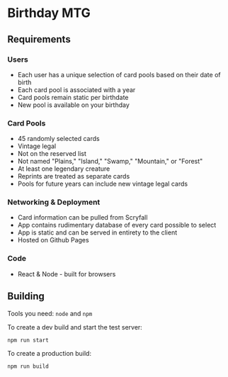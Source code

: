 # Birthday MTG

## Requirements

### Users
- Each user has a unique selection of card pools based on their date of birth
- Each card pool is associated with a year
- Card pools remain static per birthdate
- New pool is available on your birthday

### Card Pools
- 45 randomly selected cards
- Vintage legal
- Not on the reserved list
- Not named "Plains," "Island," "Swamp," "Mountain," or "Forest"
- At least one legendary creature
- Reprints are treated as separate cards
- Pools for future years can include new vintage legal cards

### Networking & Deployment
- Card information can be pulled from Scryfall
- App contains rudimentary database of every card possible to select
- App is static and can be served in entirety to the client
- Hosted on Github Pages

### Code
- React & Node - built for browsers

## Building

Tools you need: `node` and `npm`

To create a dev build and start the test server:

`npm run start`

To create a production build:

`npm run build`
